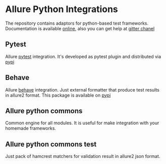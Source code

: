 # Allure Python Integrations

The repository contains adaptors for python-based test frameworks.
Documentation is available [online](https://docs.qameta.io/allure/2.0/), also you can get help at
[gitter chanel](https://gitter.im/allure-framework/allure-core)


## Pytest
Allure [pytest](http://pytest.org) integration. It's developed as pytest plugin and distributed via
[pypi](https://pypi.python.org/pypi/allure-pytest)


## Behave
Allure [behave](http://pythonhosted.org/behave/) integration. Just external formatter that produce test results in
allure2 format. This package is available on [pypi](https://pypi.python.org/pypi/allure-behave)


## Allure python commons
Common engine for all modules. It is useful for make integration with your homemade frameworks.


## Allure python commons test
Just pack of hamcrest matchers for validation result in allure2 json format.
